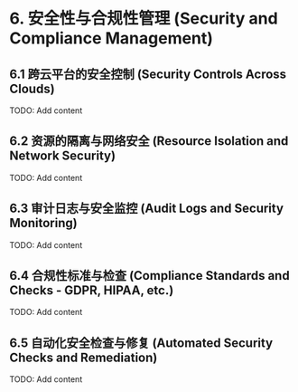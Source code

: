 # 6. 安全性与合规性管理 (Security and Compliance Management)

## 6.1 跨云平台的安全控制 (Security Controls Across Clouds)
TODO: Add content

## 6.2 资源的隔离与网络安全 (Resource Isolation and Network Security)
TODO: Add content

## 6.3 审计日志与安全监控 (Audit Logs and Security Monitoring)
TODO: Add content

## 6.4 合规性标准与检查 (Compliance Standards and Checks - GDPR, HIPAA, etc.)
TODO: Add content

## 6.5 自动化安全检查与修复 (Automated Security Checks and Remediation)
TODO: Add content
